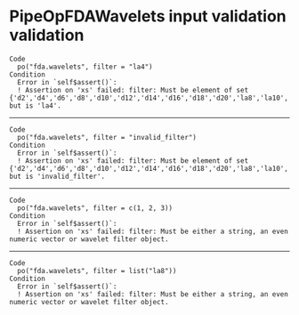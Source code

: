 # PipeOpFDAWavelets input validation validation

    Code
      po("fda.wavelets", filter = "la4")
    Condition
      Error in `self$assert()`:
      ! Assertion on 'xs' failed: filter: Must be element of set {'d2','d4','d6','d8','d10','d12','d14','d16','d18','d20','la8','la10','la12','la14','la16','la18','la20','bl14','bl18','bl20','c6','c12','c18','c24','c30','haar'}, but is 'la4'.

---

    Code
      po("fda.wavelets", filter = "invalid_filter")
    Condition
      Error in `self$assert()`:
      ! Assertion on 'xs' failed: filter: Must be element of set {'d2','d4','d6','d8','d10','d12','d14','d16','d18','d20','la8','la10','la12','la14','la16','la18','la20','bl14','bl18','bl20','c6','c12','c18','c24','c30','haar'}, but is 'invalid_filter'.

---

    Code
      po("fda.wavelets", filter = c(1, 2, 3))
    Condition
      Error in `self$assert()`:
      ! Assertion on 'xs' failed: filter: Must be either a string, an even numeric vector or wavelet filter object.

---

    Code
      po("fda.wavelets", filter = list("la8"))
    Condition
      Error in `self$assert()`:
      ! Assertion on 'xs' failed: filter: Must be either a string, an even numeric vector or wavelet filter object.


